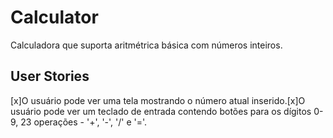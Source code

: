# Calculator

Calculadora que suporta aritmétrica básica com números inteiros.

## User Stories
[x]O usuário pode ver uma tela mostrando o número atual inserido.[x]O usuário pode ver um teclado de entrada contendo botões para os dígitos 0-9, 23 operações - '+', '-', '/' e '='.